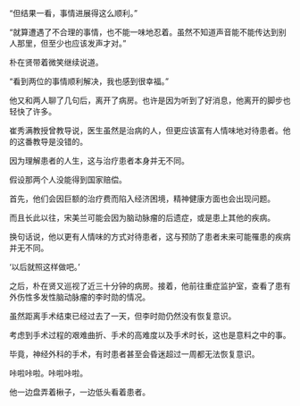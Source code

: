 “但结果一看，事情进展得这么顺利。”

“就算遭遇了不合理的事情，也不能一味地忍着。虽然不知道声音能不能传达到别人那里，但至少也应该发声才对。”

朴在贤带着微笑继续说道。

“看到两位的事情顺利解决，我也感到很幸福。”

他又和两人聊了几句后，离开了病房。也许是因为听到了好消息，他离开的脚步也轻快了许多。

崔秀满教授曾教导说，医生虽然是治病的人，但更应该富有人情味地对待患者。他的这番教导是没错的。

因为理解患者的人生，这与治疗患者本身并无不同。

假设那两个人没能得到国家赔偿。

首先，他们会因巨额的治疗费而陷入经济困境，精神健康方面也会出现问题。

而且长此以往，宋美兰可能会因为脑动脉瘤的后遗症，或是患上其他的疾病。

换句话说，他以更有人情味的方式对待患者，这与预防了患者未来可能罹患的疾病并无不同。

‘以后就照这样做吧。’

之后，朴在贤又巡视了近三十分钟的病房。接着，他前往重症监护室，查看了患有外伤性多发性脑动脉瘤的李时勋的情况。

虽然距离手术结束已经过去了一天，但李时勋仍然没有恢复意识。

考虑到手术过程的艰难曲折、手术的高难度以及手术时长，这也是意料之中的事。

毕竟，神经外科的手术，有时患者甚至会昏迷超过一周都无法恢复意识。

咔啦咔啦。咔啦咔啦。

他一边盘弄着楸子，一边低头看着患者。